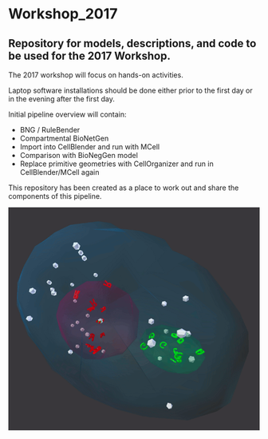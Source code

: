 # Workshop_2017
## Repository for models, descriptions, and code to be used for the 2017 Workshop.

The 2017 workshop will focus on hands-on activities.

Laptop software installations should be done either prior to the first day or in the evening after the first day.

Initial pipeline overview will contain:

* BNG / RuleBender
* Compartmental BioNetGen
* Import into CellBlender and run with MCell
* Comparison with BioNegGen model
* Replace primitive geometries with CellOrganizer and run in CellBlender/MCell again

This repository has been created as a place to work out and share the components of this pipeline.


![Cell1 in CellBlender/MCell](cellblender/Cell1_Test1.gif?raw=true "Cell1 in CellBlender/MCell")

